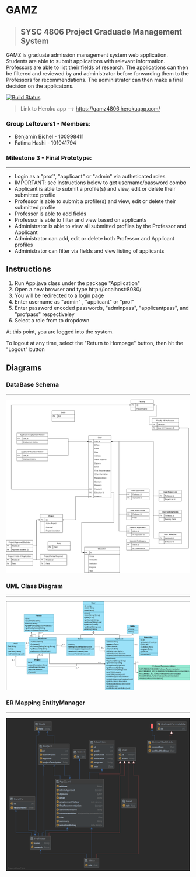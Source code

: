 
# GAMZ
> ## SYSC 4806 Project Graduade Management System

GAMZ is graduate admission management system web application. Students are able to submit applications with relevant information. Professors are able to list their fields of research. The applications can then be filtered and reviewed by and administrator before forwarding them to the Professors for recommendations. The administrator can then make a final decision on the applicatons.

[![Build Status](http://img.shields.io/travis/badges/badgerbadgerbadger.svg?style=flat-square)](https://travis-ci.org/badges/badgerbadgerbadger)
> Link to Heroku app --> https://gamz4806.herokuapp.com/


### Group Leftovers1 -  Members:

- Benjamin Bichel - 100998411
- Fatima Hashi - 101041794


### Milestone 3 - Final Prototype:
------------------------------
- Login as a "prof", "applicant" or "admin" via autheticated roles
- IMPORTANT: see Instructions below to get username/password combo
- Applicant is able to submit a profile(s) and view, edit or delete their submitted profile
- Professor is able to submit a profile(s) and view, edit or delete  their submitted profile
- Professor is able to add fields
- Professor is able to filter and view based on applicants
- Administrator is able to view all submitted profiles by the Professor and Applicant
- Administrator can add, edit or delete both Professor and Applicant profiles
- Administrator can filter via fields and view listing of applicants

Instructions
-----------------------------
1. Run App.java class under the package "Application" 
2. Open a new browser and type http://localhost:8080/
3. You will be redirected to a login page
4. Enter username as "admin" , "applicant" or "prof"
5. Enter password encoded passwords, "adminpass", "applicantpass", and "profpass" respectiveley
6. Select a role from to dropdown

At this point, you are logged into the system.

To logout at any time, select the "Return to Hompage" button, then hit the "Logout" button


## Diagrams


### DataBase Schema
-----------------------------
![](images/DataBase_Schema_4806.png)

### UML Class Diagram
-----------------------------
![](images/UML%20Class%20Diagram.png)

### ER Mapping EntityManager
-----------------------------
![](images/entityManagerFactory(EntityManagerFactoryBuilder).png)


